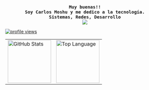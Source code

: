 <div align="justify">
  <p align="center">
    <samp>
      <b>
        Muy buenas!!
        <br>
        Soy Carlos Moshu y me dedico a la tecnología.
        <br>
        Sistemas, Redes, Desarrollo
      </b>
      <br>
      <image
        src="https://readme-typing-svg.herokuapp.com?font=Iosevka&size=16&color=6791c9&center=true&width=410&height=45&lines=public+void+Hola+()+{}">
        <br>
    </samp>
  </p>
  <a href="#--------">
    <img src="https://komarev.com/ghpvc/?username=carlosmoshudev&label=Profile+Views&color=grey" alt="profile views" />
  </a>
  <table>
    <tr>
      <td><a href="#--------"><img height="137px" align="center" alt="GitHub Stats" src="https://github-readme-stats.vercel.app/apiusername=carlosmoshudev&count_private=true&show_icons=true&include_all_commits=true&line_height=21&hide_border=true&theme=nord" /></a>
          </td>
          <td><a href="#--------"><img height="137px" align="center" alt="Top Language" src="https://github-readme-stats.vercel.app/api/top-langs/?username=carlosmoshudev&layout=compact&line_height=21&hide_border=true&theme=nord" /></a>
          </td>
        </tr>
      </table>
    </div>
</div>
